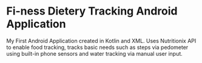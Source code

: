 # Fi-ness Dietery Tracking Android Application

My First Android Application created in Kotlin and XML.
Uses Nutritionix API to enable food tracking, tracks basic needs such as steps via pedometer using
built-in phone sensors and water tracking via manual user input.
